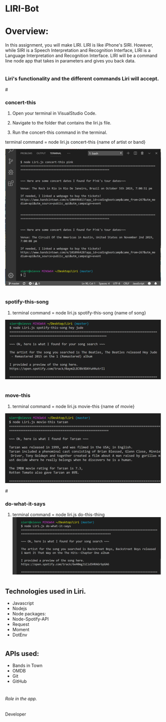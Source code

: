 # **LIRI-Bot**

# **Overview:**
In this assignment, you will make LIRI. LIRI is like iPhone's SIRI. However, while SIRI is a Speech Interpretation and Recognition Interface, LIRI is a Language Interpretation and Recognition Interface. LIRI will be a command line node app that takes in parameters and gives you back data.

# 
# <h3>Liri's functionality and the different commands Liri will accept.</h3>


#<h3> concert-this </h3>

1. Open your terminal in VisualStudio Code.

2. Navigate to the folder that contains the liri.js file.

3. Run the concert-this command in the terminal. 

  terminal command = node liri.js concert-this {name of artist or band} 


![concert-this](images/concert-this.png)

# <h3> spotify-this-song</h3>

1. terminal command = node liri.js spotify-this-song {name of song} 

![spotify-this-song](images/spotify-this.png)

# <h3> move-this</h3>

1. terminal command = node liri.js movie-this {name of movie} 

![movie-this](images/movie-this.png)

#<h3> do-what-it-says</h3>

1. terminal command = node liri.js do-this-thing
![do_what_it_says](images/do-what-it-says.png)


# <h2>Technologies used in Liri.</h2>
* Javascript
* Nodejs
* Node packages:
* Node-Spotify-API
* Request
* Moment
* DotEnv
# <h2>APIs used:</h2>
* Bands in Town
* OMDB
* Git
* GitHub

# <h6>Role in the app.</h6> 
Developer

